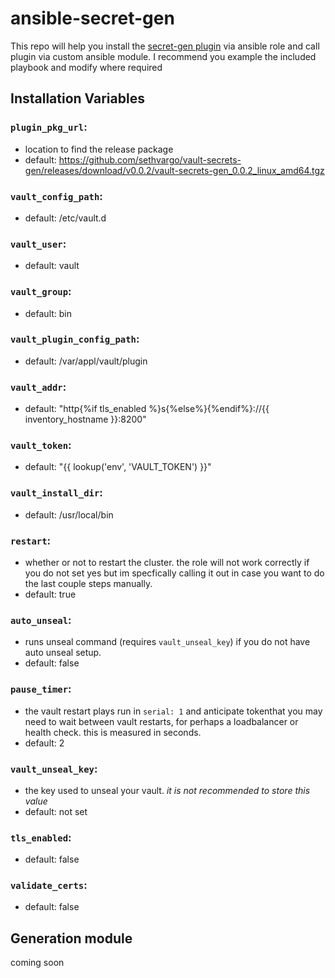 # ansible-secret-gen

This repo will help you install the [secret-gen plugin](https://github.com/sethvargo/vault-secrets-gen) via ansible role and call plugin via custom ansible module. I recommend you example the included playbook and modify where required

## Installation Variables

### `plugin_pkg_url`:

- location to find the release package
- default: https://github.com/sethvargo/vault-secrets-gen/releases/download/v0.0.2/vault-secrets-gen_0.0.2_linux_amd64.tgz

### `vault_config_path`:

- default: /etc/vault.d

### `vault_user`:

- default: vault

### `vault_group`:

- default: bin

### `vault_plugin_config_path`:

- default: /var/appl/vault/plugin

### `vault_addr`:

- default: "http{%if tls_enabled %}s{%else%}{%endif%}://{{ inventory_hostname }}:8200"

### `vault_token`:

- default: "{{ lookup('env', 'VAULT_TOKEN') }}"

### `vault_install_dir`:

- default: /usr/local/bin

### `restart`:

- whether or not to restart the cluster. the role will not work correctly if you do not set yes but im specfically calling it out in case you want to do the last couple steps manually.
- default: true

### `auto_unseal`:

- runs unseal command (requires `vault_unseal_key`) if you do not have auto unseal setup.
- default: false

### `pause_timer`:

- the vault restart plays run in `serial: 1` and anticipate tokenthat you may need to wait between vault restarts, for perhaps a loadbalancer or health check. this is measured in seconds.
- default: 2

### `vault_unseal_key`:

- the key used to unseal your vault. *it is not recommended to store this value*
- default: not set

### `tls_enabled`:

- default: false

### `validate_certs`:

- default: false


## Generation module

coming soon
